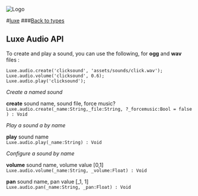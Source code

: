 
![Logo](http://underscorediscovery.com/sven/images/logo.png)

#[luxe](../index.html)
###[Back to types](types.html)

## Luxe Audio API

To create and play a sound, you can use the following, for **ogg** and **wav** files : 

	Luxe.audio.create('clicksound', 'assets/sounds/click.wav');
	Luxe.audio.volume('clicksound', 0.6);
	Luxe.audio.play('clicksound');

_Create a named sound_

**create**	sound name, sound file, force music?
`Luxe.audio.create(_name:String,_file:String, ?_forcemusic:Bool = false ) : Void`   

_Play a sound a by name_

**play**	sound name   
`Luxe.audio.play(_name:String) : Void`    

_Configure a sound by name_

**volume**	sound name, volume value [0,1]   
   `Luxe.audio.volume(_name:String, _volume:Float) : Void`   

**pan**		sound name, pan value [_1, 1]   
   `Luxe.audio.pan(_name:String, _pan:Float) : Void`